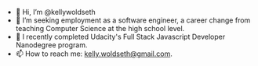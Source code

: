 - 👋 Hi, I’m @kellywoldseth
- 👀 I’m seeking employment as a software engineer, a career change from teaching Computer Science at the high school level. 
- 🌱 I recently completed Udacity's Full Stack Javascript Developer Nanodegree program.
- 📫 How to reach me: kelly.woldseth@gmail.com.
